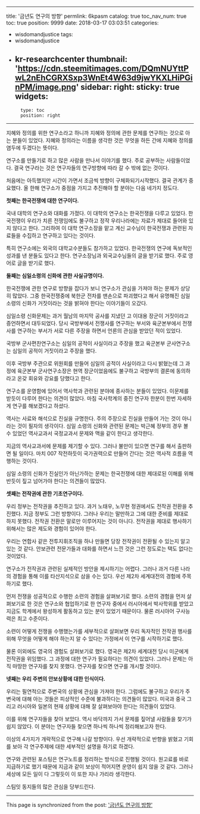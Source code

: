 
---
title: '금년도 연구의 방향'
permlink: 6kpasm
catalog: true
toc_nav_num: true
toc: true
position: 9999
date: 2018-03-17 03:03:51
categories:
- wisdomandjustice
tags:
- wisdomandjustice
- kr-researchcenter
thumbnail: 'https://cdn.steemitimages.com/DQmNUYttPwL2nEhCGRXSxp3WnEt4W63d9jwYKXLHiPGinPM/image.png'
sidebar:
    right:
        sticky: true
widgets:
    -
        type: toc
        position: right
---


지혜와 정의를 위한 연구소라고 하니까 지혜와 정의에 관한 문제를 연구하는 것으로 아는 분들이 있었다. 
지혜와 정의라는 이름을 생각한 것은 무엇을 하든 간에 지혜와 정의를 염두에 두겠다는 뜻이다. 

연구소를 만들기로 하고 많은 사람을 만나서 이야기를 했다. 주로 공부하는 사람들이었다. 
결국 연구라는 것은 연구자들의 연구방향에 따라 갈 수 밖에 없는 것이다.

처음에는 아득했지만 시간이 가면서 조금씩 방향이 구체화되기시작했다. 결국 관계가 중요했다. 
올 한해 연구소가 중점을 가지고 추진해야 할 분야는 다음 네가지 정도다.

**첫째는 한국전쟁에 대한 연구이다.** 

국내 대학의 연구소와 대화를 가졌다. 이 대학의 연구소는 한국전쟁을 다루고 있었다. 한국전쟁이 우리가 치른 전쟁임에도 불구하고 정작 우리나라에는 자료가 제대로 들어와 있지 않다고 한다. 그리하여 이 대학 연구소장을 맡고 계신 교수님이 한국전쟁과 관련된 자료들을 수집하고 연구하고 있다는 것이다.

특히 연구소에는 외국의 대학교수분들도 참가하고 있었다. 한국전쟁의 연구에 독보적인 성과를 낸 분들도 있다고 한다. 연구소장님과 외국교수님들의 글을 받기로 했다. 주로 영어로 글을 받기로 했다. 

**둘째는 심일소령의 신화에 관한 사실규명이다.**

한국전쟁에 관한 연구로 방향을 잡다가 보니 연구소가 관심을 가져야 하는 문제가 상당히 많았다. 그중 한국전쟁중에 북한군 전차를 맨손으로 파괴했다고 해서 유명해진 심일 소령의 신화가 거짓이라는 것을 밝혀야 한다는 이야기들이 오갔다. 

심일소령 신화문제는 과거 월남의 마지막 공사를 지냈던 고 이대용 장군이 거짓이라고 증언하면서 대두되었다. 당시 국방부에서 전쟁사를 연구하는 부서와 육군본부에서 전쟁사를 연구하는 부서가 서로 다른 주장을 하면서 언론의 관심을 받았던 적이 있었다. 

국방부 군사편찬연구소는 심일의 공적이 사실이라고 주장을 했고 육군본부 군사연구소는 심일의 공적이 거짓이라고 주장을 했다.

이후 국방부 주관으로 위원회를 만들어 심일의 공적이 사실이라고 다시 밝혔는데 그 과정에 육군본부 군사연구소장은 현역 장군이었음에도 불구하고 국방부의 결론에 동의하라고 온갖 회유와  강요를 당했다고 한다.

연구소를 운영함에 있어서 역사학과 관련된 분야에 종사하는 분들이 있었다. 이문제를 받듯이 다루어 한다는 의견이 많았다. 마침 국사학계의 중진 연구자 한분이 한번 자세하게 연구를 해보겠다고 하셨다.  

역사는 사료와 해석으로 진실을 규명한다. 주의 주장으로 진실을 만들어 가는 것이 아니라는 것이 필자의 생각이다. 심일 소령의 신화와 관련된 문제는 박근혜 정부의 경우 볼 수 있었던 역사교과서 국정교과서 문제와 맥을 같이 한다고 생각한다. 

지금의 역사교과서에 문제를 제기할 수 있다. 그러나 불만이 있으면 연구를 해서 출판하면 될 일이다. 마치 007 작전하듯이 국가권력으로 만들어 간다는 것은 역사적 흐름을 역행하는 것이다. 

심일 소령의 신화가 진실인가 아닌가하는 문제는 한국전쟁에 대한 제대로된 이해를 위해 반듯이 짚고 넘어가야 한다는 의견들이 많았다. 

**셋째는 전작권에 관한 기초연구이다.**

우리 정부는 전작권을 추진하고 있다. 과거 노태우, 노무현 정권에서도 전작권 전환을 추진했다. 지금 정부도 그런 방향이다. 그러나 우리는 말만하고 그에 대한 준비를 제대로 하지 못했다. 전작권 전환은 말로만 이루어지는 것이 아니다. 전작권을 제대로 행사하기 위해서는 많은 제도와 경험이 있어야 한다. 

우리는 연합사 같은 전투지휘조직을 하나 만들면 당장 전작권이 전환될 수 있는지 알고 있는 것 같다. 안보관련 전문가들과 대화를 하면서 느낀 것은 그런 정도로는 택도 없다는 것이었다. 

연구소가 전작권과 관련된 실제적인 방안을 제시하기는 어렵다. 그러나 과거 다른 나라의 경험을 통해 이를 타산지석으로 삼을 수는 있다. 우선 제2차 세계대전의 경험에 주목하기로 했다. 

먼저 전쟁을 성공적으로 수행한 소련의 경험을 살펴보기로 했다. 소련의 경험을 먼저 살펴보기로 한 것은 연구소와 협업하기로 한 연구자 중에서 러시아에서 박사학위를 받았고 지금도 학계에서 왕성하게 활동하고 있는 분이 있었기 때문이다. 물론 러시아어 구사능력은 최고 수준이다. 

소련이 어떻게 전쟁을 수행했는가를 세부적으로 살펴보면 우리 독자적인 전작권 행사를 위해 무엇을 어떻게 해야 하는지 알 수 있다는 가정에서 이 연구를 시작하기로 했다. 

물론 이외에도 영국의 경험도 살펴보기로 했다. 영국은 제2차 세계대전 당시 미군에게 전작권을 위임했다. 그 과정에 대한 연구가 필요하다는 의견이 있었다. 그러나 문제는 아직 마땅한 연구자를 찾지 못했다. 연구자를 찾으면 연구를 개시할 것이다. 


**넷째는 우리 주변의 안보상황에 대한 인식이다.**

우리는 필연적으로 주변국의 상황에 관심을 가져야 한다. 그럼에도 불구하고 우리가 주변국에 대해 아는 것들은 피상적인 수준에 불과하다는 의견들이 많았다. 미국과 중국 그리고 러시아와 일본의 현재 상황에 대해 잘 살펴보아야 한다는 의견들이 있었다. 

이를 위해 연구자들을 찾아 보았다. 역시 바닥까지 가서 문제를 짚어낼 사람들을 찾기가 쉽지 않았다. 이 분야는 연구자들 찾으면 하나씩 하나씩 정리해보고자 한다.


이상의 4가지가 개략적으로 연구해 나갈 방향이다.
우선 개략적으로 반향을 밝혔고 기회를 보아 각 연구주제에 대한 세부적인 설명을 하기로 하겠다. 

연구와 관련된 포스팅은 연구노트를 정리하는 방식으로 진행될 것이다. 원고료를 바로 지급하기로 했기 때문에 지금과 같이 보상이 적어지면 운영이 쉽지 않을 것 같다. 그러나 세상에 모든 일이 다 그렇듯이 이 또한 지나 가리라 생각한다. 

스팀잇 동지들의 많은 관심을 당부드린다.

- - -

This page is synchronized from the post: ['금년도 연구의 방향'](https://steemit.com/@wisdomandjustice/6kpasm)
